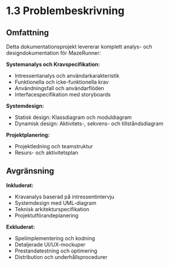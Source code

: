 # 1.3 Problembeskrivning

## Omfattning

Detta dokumentationsprojekt levererar komplett analys- och designdokumentation för MazeRunner:

**Systemanalys och Kravspecifikation:**
- Intressentanalys och användarkarakteristik
- Funktionella och icke-funktionella krav
- Användningsfall och användarflöden
- Interfacespecifikation med storyboards

**Systemdesign:**
- Statisk design: Klassdiagram och moduldiagram
- Dynamisk design: Aktivitets-, sekvens- och tillståndsdiagram

**Projektplanering:**
- Projektledning och teamstruktur
- Resurs- och aktivitetsplan

## Avgränsning

**Inkluderat:**
- Kravanalys baserad på intressentintervju
- Systemdesign med UML-diagram
- Teknisk arkitekturspecifikation
- Projektutförandeplanering

**Exkluderat:**
- Spelimplementering och kodning
- Detaljerade UI/UX-mockuper
- Prestandatestning och optimering
- Distribution och underhållsprocedurer